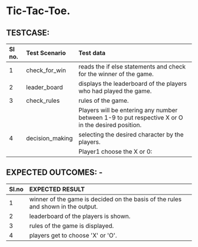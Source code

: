 # Tic-Tac-Toe.

## TESTCASE:

|Sl no.| Test Scenario | Test data |
|:----|:------------|:--------|
|1| check_for_win| reads the if else statements and check for the winner of the game.|
|2| leader_board| displays the leaderboard of the players who had played the game.|
|3| check_rules| rules of the game.|
| | |Players will be entering any number between 1-9  to put respective X or O in the desired position.|
|4| decision_making|selecting the desired character by the players.|
|| |Player1 choose the X or 0:|

## EXPECTED OUTCOMES: -

|Sl.no| EXPECTED RESULT|
|:----|:---------------|
|1|   winner of the game is decided on the basis of the rules and shown in the output.|
|2|   leaderboard of the players is shown.|
|3|  rules of the game is displayed.|
|4| players get to choose 'X' or 'O'.|
